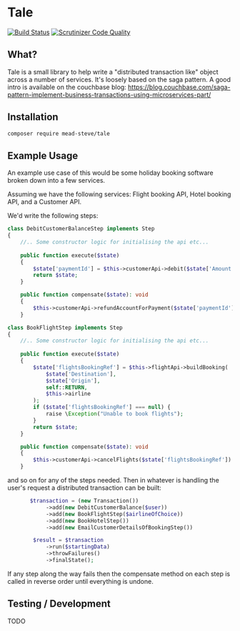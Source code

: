 Tale
====
[![Build Status](https://travis-ci.org/meadsteve/Tale.svg?branch=master)](https://travis-ci.org/meadsteve/Tale)
[![Scrutinizer Code Quality](https://scrutinizer-ci.com/g/meadsteve/Tale/badges/quality-score.png?b=master)](https://scrutinizer-ci.com/g/meadsteve/Tale/?branch=master)

## What?
Tale is a small library to help write a "distributed transaction like" 
object across a number of services. It's loosely based on the saga pattern.
A good intro is available on the couchbase blog: 
https://blog.couchbase.com/saga-pattern-implement-business-transactions-using-microservices-part/

## Installation
```bash
composer require mead-steve/tale
```

## Example Usage
An example use case of this would be some holiday booking software broken
down into a few services.

Assuming we have the following services: Flight booking API, Hotel booking API, 
and a Customer API.

We'd write the following steps:

```php
class DebitCustomerBalanceStep implements Step
{
    //.. Some constructor logic for initialising the api etc...
    
    public function execute($state)
    {
        $state['paymentId'] = $this->customerApi->debit($state['Amount']);
        return $state;
    }

    public function compensate($state): void
    {
        $this->customerApi->refundAccountForPayment($state['paymentId'])
    }
```

```php
class BookFlightStep implements Step
{
    //.. Some constructor logic for initialising the api etc...
    
    public function execute($state)
    {
        $state['flightsBookingRef'] = $this->flightApi->buildBooking(
            $state['Destination'], 
            $state['Origin'],
            self::RETURN,
            $this->airline
        );
        if ($state['flightsBookingRef'] === null) {
            raise \Exception("Unable to book flights");
        }
        return $state;
    }

    public function compensate($state): void
    {
        $this->customerApi->cancelFlights($state['flightsBookingRef'])
    }
```

and so on for any of the steps needed. Then in whatever is handling the user's 
request a distributed transaction can be built:

```php
       $transaction = (new Transaction())
            ->add(new DebitCustomerBalance($user))
            ->add(new BookFlightStep($airlineOfChoice))
            ->add(new BookHotelStep())
            ->add(new EmailCustomerDetailsOfBookingStep())

        $result = $transaction
            ->run($startingData)
            ->throwFailures()
            ->finalState();
```

If any step along the way fails then the compensate method on each step
is called in reverse order until everything is undone.

## Testing / Development
TODO

